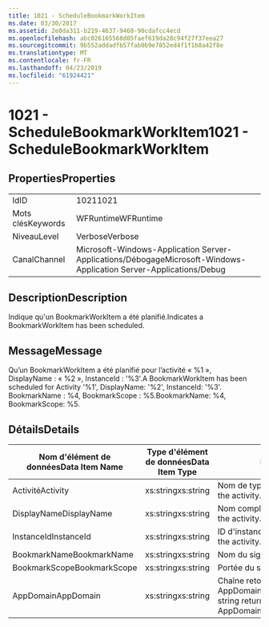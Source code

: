 ```yaml
---
title: 1021 - ScheduleBookmarkWorkItem
ms.date: 03/30/2017
ms.assetid: 2e0da311-b219-4637-9460-90cdafcc4ecd
ms.openlocfilehash: abc026165568d05faef619da28c94f27f37eea27
ms.sourcegitcommit: 9b552addadfb57fab0b9e7852ed4f1f1b8a42f8e
ms.translationtype: MT
ms.contentlocale: fr-FR
ms.lasthandoff: 04/23/2019
ms.locfileid: "61924421"
---
```

# <a name="1021---schedulebookmarkworkitem"></a><span data-ttu-id="78507-102">1021 - ScheduleBookmarkWorkItem</span><span class="sxs-lookup"><span data-stu-id="78507-102">1021 - ScheduleBookmarkWorkItem</span></span>
## <a name="properties"></a><span data-ttu-id="78507-103">Properties</span><span class="sxs-lookup"><span data-stu-id="78507-103">Properties</span></span>  
  
|||  
|-|-|  
|<span data-ttu-id="78507-104">Id</span><span class="sxs-lookup"><span data-stu-id="78507-104">ID</span></span>|<span data-ttu-id="78507-105">1021</span><span class="sxs-lookup"><span data-stu-id="78507-105">1021</span></span>|  
|<span data-ttu-id="78507-106">Mots clés</span><span class="sxs-lookup"><span data-stu-id="78507-106">Keywords</span></span>|<span data-ttu-id="78507-107">WFRuntime</span><span class="sxs-lookup"><span data-stu-id="78507-107">WFRuntime</span></span>|  
|<span data-ttu-id="78507-108">Niveau</span><span class="sxs-lookup"><span data-stu-id="78507-108">Level</span></span>|<span data-ttu-id="78507-109">Verbose</span><span class="sxs-lookup"><span data-stu-id="78507-109">Verbose</span></span>|  
|<span data-ttu-id="78507-110">Canal</span><span class="sxs-lookup"><span data-stu-id="78507-110">Channel</span></span>|<span data-ttu-id="78507-111">Microsoft-Windows-Application Server-Applications/Débogage</span><span class="sxs-lookup"><span data-stu-id="78507-111">Microsoft-Windows-Application Server-Applications/Debug</span></span>|  
  
## <a name="description"></a><span data-ttu-id="78507-112">Description</span><span class="sxs-lookup"><span data-stu-id="78507-112">Description</span></span>  
 <span data-ttu-id="78507-113">Indique qu'un BookmarkWorkItem a été planifié.</span><span class="sxs-lookup"><span data-stu-id="78507-113">Indicates a BookmarkWorkItem has been scheduled.</span></span>  
  
## <a name="message"></a><span data-ttu-id="78507-114">Message</span><span class="sxs-lookup"><span data-stu-id="78507-114">Message</span></span>  
 <span data-ttu-id="78507-115">Qu’un BookmarkWorkItem a été planifié pour l’activité « %1 », DisplayName : « %2 », InstanceId : '%3'.</span><span class="sxs-lookup"><span data-stu-id="78507-115">A BookmarkWorkItem has been scheduled for Activity '%1', DisplayName: '%2', InstanceId: '%3'.</span></span>  <span data-ttu-id="78507-116">BookmarkName : %4, BookmarkScope : %5.</span><span class="sxs-lookup"><span data-stu-id="78507-116">BookmarkName: %4, BookmarkScope: %5.</span></span>  
  
## <a name="details"></a><span data-ttu-id="78507-117">Détails</span><span class="sxs-lookup"><span data-stu-id="78507-117">Details</span></span>  
  
|<span data-ttu-id="78507-118">Nom d'élément de données</span><span class="sxs-lookup"><span data-stu-id="78507-118">Data Item Name</span></span>|<span data-ttu-id="78507-119">Type d'élément de données</span><span class="sxs-lookup"><span data-stu-id="78507-119">Data Item Type</span></span>|<span data-ttu-id="78507-120">Description</span><span class="sxs-lookup"><span data-stu-id="78507-120">Description</span></span>|  
|--------------------|--------------------|-----------------|  
|<span data-ttu-id="78507-121">Activité</span><span class="sxs-lookup"><span data-stu-id="78507-121">Activity</span></span>|<span data-ttu-id="78507-122">xs:string</span><span class="sxs-lookup"><span data-stu-id="78507-122">xs:string</span></span>|<span data-ttu-id="78507-123">Nom de type de l'activité.</span><span class="sxs-lookup"><span data-stu-id="78507-123">The type name of the activity.</span></span>|  
|<span data-ttu-id="78507-124">DisplayName</span><span class="sxs-lookup"><span data-stu-id="78507-124">DisplayName</span></span>|<span data-ttu-id="78507-125">xs:string</span><span class="sxs-lookup"><span data-stu-id="78507-125">xs:string</span></span>|<span data-ttu-id="78507-126">Nom complet de l'activité.</span><span class="sxs-lookup"><span data-stu-id="78507-126">The display name of the activity.</span></span>|  
|<span data-ttu-id="78507-127">InstanceId</span><span class="sxs-lookup"><span data-stu-id="78507-127">InstanceId</span></span>|<span data-ttu-id="78507-128">xs:string</span><span class="sxs-lookup"><span data-stu-id="78507-128">xs:string</span></span>|<span data-ttu-id="78507-129">ID d'instance de l'activité.</span><span class="sxs-lookup"><span data-stu-id="78507-129">The instance id of the activity.</span></span>|  
|<span data-ttu-id="78507-130">BookmarkName</span><span class="sxs-lookup"><span data-stu-id="78507-130">BookmarkName</span></span>|<span data-ttu-id="78507-131">xs:string</span><span class="sxs-lookup"><span data-stu-id="78507-131">xs:string</span></span>|<span data-ttu-id="78507-132">Nom du signet.</span><span class="sxs-lookup"><span data-stu-id="78507-132">The name of the bookmark.</span></span>|  
|<span data-ttu-id="78507-133">BookmarkScope</span><span class="sxs-lookup"><span data-stu-id="78507-133">BookmarkScope</span></span>|<span data-ttu-id="78507-134">xs:string</span><span class="sxs-lookup"><span data-stu-id="78507-134">xs:string</span></span>|<span data-ttu-id="78507-135">Portée du signet.</span><span class="sxs-lookup"><span data-stu-id="78507-135">The scope of the bookmark.</span></span>|  
|<span data-ttu-id="78507-136">AppDomain</span><span class="sxs-lookup"><span data-stu-id="78507-136">AppDomain</span></span>|<span data-ttu-id="78507-137">xs:string</span><span class="sxs-lookup"><span data-stu-id="78507-137">xs:string</span></span>|<span data-ttu-id="78507-138">Chaîne retournée par AppDomain.CurrentDomain.FriendlyName.</span><span class="sxs-lookup"><span data-stu-id="78507-138">The string returned by AppDomain.CurrentDomain.FriendlyName.</span></span>|
